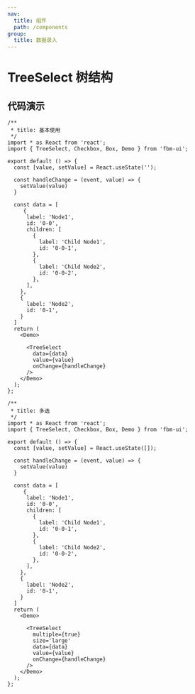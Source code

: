 ```yaml
---
nav:
  title: 组件
  path: /components
group:
  title: 数据录入
---
```


# TreeSelect 树结构 
## 代码演示

```tsx
/**
 * title: 基本使用
 */
import * as React from 'react';
import { TreeSelect, Checkbox, Box, Demo } from 'fbm-ui';

export default () => {
  const [value, setValue] = React.useState('');

  const handleChange = (event, value) => {
    setValue(value)
  }

  const data = [
     {
      label: 'Node1',
      id: '0-0',
      children: [
        {
          label: 'Child Node1',
          id: '0-0-1',
        },
        {
          label: 'Child Node2',
          id: '0-0-2',
        },
      ],
    },
    {
      label: 'Node2',
      id: '0-1',
    }
  ]
  return (
    <Demo>

      <TreeSelect
        data={data}
        value={value}
        onChange={handleChange}
      />
    </Demo>
  );
};
```

```tsx
/**
 * title: 多选
 */
import * as React from 'react';
import { TreeSelect, Checkbox, Box, Demo } from 'fbm-ui';

export default () => {
  const [value, setValue] = React.useState([]);

  const handleChange = (event, value) => {
    setValue(value)
  }

  const data = [
     {
      label: 'Node1',
      id: '0-0',
      children: [
        {
          label: 'Child Node1',
          id: '0-0-1',
        },
        {
          label: 'Child Node2',
          id: '0-0-2',
        },
      ],
    },
    {
      label: 'Node2',
      id: '0-1',
    }
  ]
  return (
    <Demo>

      <TreeSelect
        multiple={true}
        size='large'
        data={data}
        value={value}
        onChange={handleChange}
      />
    </Demo>
  );
};
```



<!-- ```tsx
/**
 * title: 回填数据
 */
import * as React from 'react';
import { TreeSelect, Checkbox, Box, Demo } from 'fbm-ui';

export default () => {
  const [value, setValue] = React.useState(['0-0', '0-0-1', '0-1']);


  const handleChange = (event, value) => {
    setValue(value)
  }


  const data = [
     {
      label: 'Node1',
      id: '0-0',
      children: [
        {
          label: 'Child Node1',
          id: '0-0-1',
        },
        {
          label: 'Child Node2',
          id: '0-0-2',
        },
      ],
    },
    {
      label: 'Node2',
      id: '0-1',
    }
  ]
  return (
    <Demo>

    </Demo>
  );
};
``` -->